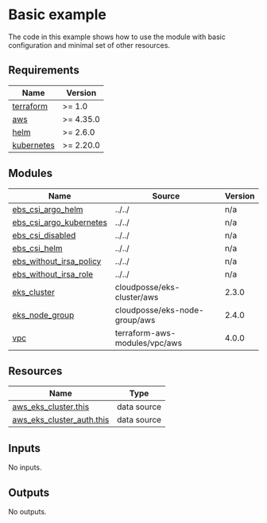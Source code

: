 # Basic example

The code in this example shows how to use the module with basic configuration and minimal set of other resources.

<!-- BEGINNING OF PRE-COMMIT-TERRAFORM DOCS HOOK -->
## Requirements

| Name | Version |
|------|---------|
| <a name="requirement_terraform"></a> [terraform](#requirement\_terraform) | >= 1.0 |
| <a name="requirement_aws"></a> [aws](#requirement\_aws) | >= 4.35.0 |
| <a name="requirement_helm"></a> [helm](#requirement\_helm) | >= 2.6.0 |
| <a name="requirement_kubernetes"></a> [kubernetes](#requirement\_kubernetes) | >= 2.20.0 |

## Modules

| Name | Source | Version |
|------|--------|---------|
| <a name="module_ebs_csi_argo_helm"></a> [ebs\_csi\_argo\_helm](#module\_ebs\_csi\_argo\_helm) | ../../ | n/a |
| <a name="module_ebs_csi_argo_kubernetes"></a> [ebs\_csi\_argo\_kubernetes](#module\_ebs\_csi\_argo\_kubernetes) | ../../ | n/a |
| <a name="module_ebs_csi_disabled"></a> [ebs\_csi\_disabled](#module\_ebs\_csi\_disabled) | ../../ | n/a |
| <a name="module_ebs_csi_helm"></a> [ebs\_csi\_helm](#module\_ebs\_csi\_helm) | ../../ | n/a |
| <a name="module_ebs_without_irsa_policy"></a> [ebs\_without\_irsa\_policy](#module\_ebs\_without\_irsa\_policy) | ../../ | n/a |
| <a name="module_ebs_without_irsa_role"></a> [ebs\_without\_irsa\_role](#module\_ebs\_without\_irsa\_role) | ../../ | n/a |
| <a name="module_eks_cluster"></a> [eks\_cluster](#module\_eks\_cluster) | cloudposse/eks-cluster/aws | 2.3.0 |
| <a name="module_eks_node_group"></a> [eks\_node\_group](#module\_eks\_node\_group) | cloudposse/eks-node-group/aws | 2.4.0 |
| <a name="module_vpc"></a> [vpc](#module\_vpc) | terraform-aws-modules/vpc/aws | 4.0.0 |

## Resources

| Name | Type |
|------|------|
| [aws_eks_cluster.this](https://registry.terraform.io/providers/hashicorp/aws/latest/docs/data-sources/eks_cluster) | data source |
| [aws_eks_cluster_auth.this](https://registry.terraform.io/providers/hashicorp/aws/latest/docs/data-sources/eks_cluster_auth) | data source |

## Inputs

No inputs.

## Outputs

No outputs.
<!-- END OF PRE-COMMIT-TERRAFORM DOCS HOOK -->
